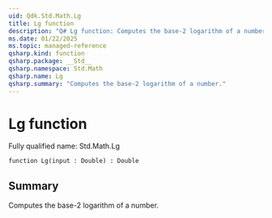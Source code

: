 ```yaml
---
uid: Qdk.Std.Math.Lg
title: Lg function
description: "Q# Lg function: Computes the base-2 logarithm of a number."
ms.date: 01/22/2025
ms.topic: managed-reference
qsharp.kind: function
qsharp.package: __Std__
qsharp.namespace: Std.Math
qsharp.name: Lg
qsharp.summary: "Computes the base-2 logarithm of a number."
---
```


# Lg function

Fully qualified name: Std.Math.Lg

```qsharp
function Lg(input : Double) : Double
```

## Summary
Computes the base-2 logarithm of a number.
